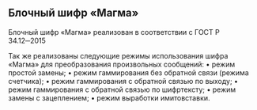 ## Блочный шифр «Магма»

Блочный шифр «Магма» реализован в соответствии с ГОСТ Р 34.12─2015

Так же реализованы следующие режимы использования шифра «Магма» для преобразования произвольных сообщений:
• режим простой замены;
• режим гаммирования без обратной связи (режима счетчика);
• режим гаммирования с обратной связью по выходу;
• режим гаммирования с обратной связью по шифртексту;
• режим замены с зацеплением;
• режим выработки имитовставки.
